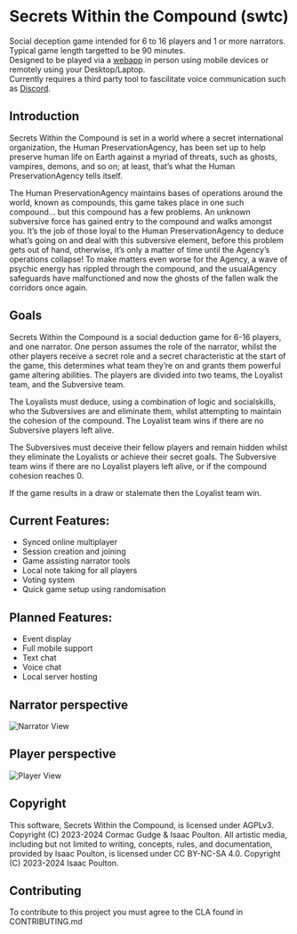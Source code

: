 # Secrets Within the Compound (swtc)
Social deception game intended for 6 to 16 players and 1 or more narrators. \
Typical game length targetted to be 90 minutes. \
Designed to be played via a [webapp](https://cormacgudge.xyz/swtc) in person using mobile devices or remotely using your Desktop/Laptop. \
Currently requires a third party tool to fascilitate voice communication such as [Discord](https://discord.gg/j9JuuRwv8x).

## Introduction
Secrets Within the Compound is set in a world where a secret international organization, the
Human PreservationAgency, has been set up to help preserve human life on Earth against a myriad
of threats, such as ghosts, vampires, demons, and so on; at least, that’s what the Human
PreservationAgency tells itself.

The Human PreservationAgency maintains bases of operations around the world, known as
compounds, this game takes place in one such compound... but this compound has a few problems.
An unknown subversive force has gained entry to the compound and walks amongst you. It’s the
job of those loyal to the Human PreservationAgency to deduce what’s going on and deal with this
subversive element, before this problem gets out of hand, otherwise, it’s only a matter of time until
the Agency’s operations collapse! To make matters even worse for the Agency, a wave of psychic
energy has rippled through the compound, and the usualAgency safeguards have malfunctioned and
now the ghosts of the fallen walk the corridors once again.

## Goals
Secrets Within the Compound is a social deduction game for 6-16 players, and one
narrator. One person assumes the role of the narrator, whilst the other players receive a secret role
and a secret characteristic at the start of the game, this determines what team they’re on and grants
them powerful game altering abilities. The players are divided into two teams, the Loyalist team, and
the Subversive team.

The Loyalists must deduce, using a combination of logic and socialskills, who the
Subversives are and eliminate them, whilst attempting to maintain the cohesion of the compound.
The Loyalist team wins if there are no Subversive players left alive.

The Subversives must deceive their fellow players and remain hidden whilst they eliminate
the Loyalists or achieve their secret goals. The Subversive team wins if there are no Loyalist players
left alive, or if the compound cohesion reaches 0.

If the game results in a draw or stalemate then the Loyalist team win.

## Current Features:
- Synced online multiplayer
- Session creation and joining
- Game assisting narrator tools
- Local note taking for all players
- Voting system
- Quick game setup using randomisation
  
## Planned Features:
- Event display
- Full mobile support
- Text chat
- Voice chat
- Local server hosting

## Narrator perspective
![Narrator View](https://i.imgur.com/NFBahit.png)

## Player perspective
![Player View](https://i.imgur.com/ivnFfuj.png)

## Copyright

This software, Secrets Within the Compound, is licensed under AGPLv3. Copyright (C) 2023-2024 Cormac Gudge & Isaac Poulton.
All artistic media, including but not limited to writing, concepts, rules, and documentation, provided by Isaac Poulton, is licensed under CC BY-NC-SA 4.0. Copyright (C) 2023-2024 Isaac Poulton.

## Contributing
To contribute to this project you must agree to the CLA found in CONTRIBUTING.md
